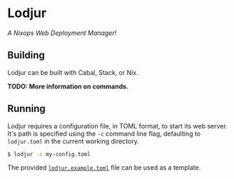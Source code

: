 # Lodjur

*A Nixops Web Deployment Manager!*

## Building

Lodjur can be built with Cabal, Stack, or Nix.

**TODO: More information on commands.**

## Running

Lodjur requires a configuration file, in TOML format, to start its web server.
It's path is specified using the `-c` command line flag, defaulting to
`lodjur.toml` in the current working directory.

```sh
$ lodjur -c my-config.toml
```

The provided [`lodjur.example.toml`](./lodjur.example.toml) file can be used as
a template.
